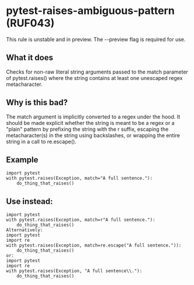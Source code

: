 # pytest-raises-ambiguous-pattern (RUF043)
This rule is unstable and in preview. The --preview flag is required for use.
## What it does
Checks for non-raw literal string arguments passed to the match parameter
of pytest.raises() where the string contains at least one unescaped
regex metacharacter.
## Why is this bad?
The match argument is implicitly converted to a regex under the hood.
It should be made explicit whether the string is meant to be a regex or a "plain" pattern
by prefixing the string with the r suffix, escaping the metacharacter(s)
in the string using backslashes, or wrapping the entire string in a call to
re.escape().
## Example
```
import pytest
with pytest.raises(Exception, match="A full sentence."):
    do_thing_that_raises()
```
## Use instead:
```
import pytest
with pytest.raises(Exception, match=r"A full sentence."):
    do_thing_that_raises()
Alternatively:
import pytest
import re
with pytest.raises(Exception, match=re.escape("A full sentence.")):
    do_thing_that_raises()
or:
import pytest
import re
with pytest.raises(Exception, "A full sentence\\."):
    do_thing_that_raises()
```